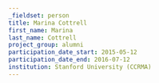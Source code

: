 ```yaml
---
_fieldset: person
title: Marina Cottrell
first_name: Marina
last_name: Cottrell
project_group: alumni
participation_date_start: 2015-05-12
participation_date_end: 2016-07-12
institution: Stanford University (CCRMA)
---
```

